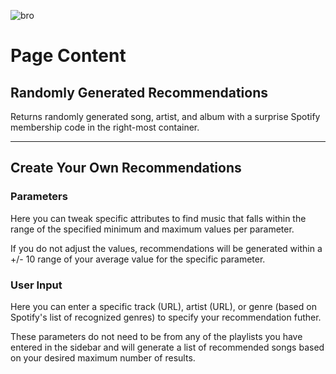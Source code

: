 ![bro](https://media.giphy.com/media/kfukJM4EIT9khkHKL7/giphy.gif)

# Page Content

## Randomly Generated Recommendations

Returns randomly generated song, artist, and album with a surprise Spotify membership code in the right-most container.

---

## Create Your Own Recommendations

### Parameters
Here you can tweak specific attributes to find music that falls within the range of the specified minimum and maximum values per parameter.

If you do not adjust the values, recommendations will be generated within a +/- 10 range of your average value for the specific parameter.

### User Input
Here you can enter a specific track (URL), artist (URL), or genre (based on Spotify's list of recognized genres) to specify your recommendation futher.

These parameters do not need to be from any of the playlists you have entered in the sidebar and will generate a list of recommended songs based on your desired maximum number of results.
